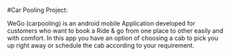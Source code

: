 #Car Pooling Project:

WeGo (carpooling) is an android mobile Application developed for customers who want to book a Ride & go from one place to other easily and with comfort. In this app you have an option of choosing a cab to pick you up right away or schedule the cab according to your requirement.
